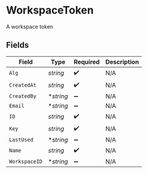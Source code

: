 # WorkspaceToken

A workspace token


## Fields

| Field              | Type               | Required           | Description        |
| ------------------ | ------------------ | ------------------ | ------------------ |
| `Alg`              | *string*           | :heavy_check_mark: | N/A                |
| `CreatedAt`        | *string*           | :heavy_check_mark: | N/A                |
| `CreatedBy`        | **string*          | :heavy_minus_sign: | N/A                |
| `Email`            | **string*          | :heavy_minus_sign: | N/A                |
| `ID`               | *string*           | :heavy_check_mark: | N/A                |
| `Key`              | *string*           | :heavy_check_mark: | N/A                |
| `LastUsed`         | **string*          | :heavy_minus_sign: | N/A                |
| `Name`             | *string*           | :heavy_check_mark: | N/A                |
| `WorkspaceID`      | **string*          | :heavy_minus_sign: | N/A                |